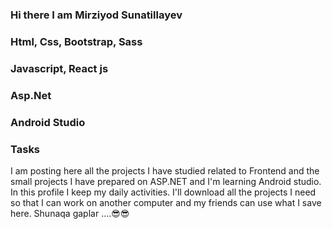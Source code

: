### Hi there  I am Mirziyod Sunatillayev     
### Html, Css, Bootstrap, Sass
### Javascript, React js
### Asp.Net
### Android Studio
### Tasks

I am posting here all the projects I have studied related to Frontend and the small projects I have prepared on ASP.NET and I'm learning Android studio. In this profile I keep my daily activities. I'll download all the projects I need so that I can work on another computer and my friends can use what I save here. Shunaqa gaplar ....😎😎
